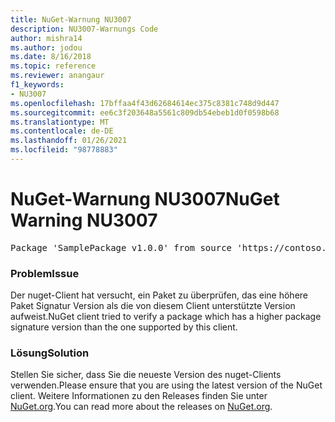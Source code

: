 ```yaml
---
title: NuGet-Warnung NU3007
description: NU3007-Warnungs Code
author: mishra14
ms.author: jodou
ms.date: 8/16/2018
ms.topic: reference
ms.reviewer: anangaur
f1_keywords:
- NU3007
ms.openlocfilehash: 17bffaa4f43d62684614ec375c8381c748d9d447
ms.sourcegitcommit: ee6c3f203648a5561c809db54ebeb1d0f0598b68
ms.translationtype: MT
ms.contentlocale: de-DE
ms.lasthandoff: 01/26/2021
ms.locfileid: "98778883"
---
```

# <a name="nuget-warning-nu3007"></a><span data-ttu-id="8f7ae-103">NuGet-Warnung NU3007</span><span class="sxs-lookup"><span data-stu-id="8f7ae-103">NuGet Warning NU3007</span></span>

<pre>Package 'SamplePackage v1.0.0' from source 'https://contoso.com/index.json': The package signature format version is not supported. Updating your client may solve this problem.</pre>

### <a name="issue"></a><span data-ttu-id="8f7ae-104">Problem</span><span class="sxs-lookup"><span data-stu-id="8f7ae-104">Issue</span></span>

<span data-ttu-id="8f7ae-105">Der nuget-Client hat versucht, ein Paket zu überprüfen, das eine höhere Paket Signatur Version als die von diesem Client unterstützte Version aufweist.</span><span class="sxs-lookup"><span data-stu-id="8f7ae-105">NuGet client tried to verify a package which has a higher package signature version than the one supported by this client.</span></span>


### <a name="solution"></a><span data-ttu-id="8f7ae-106">Lösung</span><span class="sxs-lookup"><span data-stu-id="8f7ae-106">Solution</span></span>

<span data-ttu-id="8f7ae-107">Stellen Sie sicher, dass Sie die neueste Version des nuget-Clients verwenden.</span><span class="sxs-lookup"><span data-stu-id="8f7ae-107">Please ensure that you are using the latest version of the NuGet client.</span></span> <span data-ttu-id="8f7ae-108">Weitere Informationen zu den Releases finden Sie unter [NuGet.org](https://www.nuget.org/downloads).</span><span class="sxs-lookup"><span data-stu-id="8f7ae-108">You can read more about the releases on [NuGet.org](https://www.nuget.org/downloads).</span></span>


